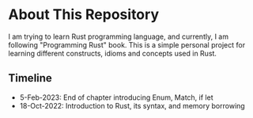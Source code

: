 # About This Repository

I am trying to learn Rust programming language, and currently, I am following
"Programming Rust" book. This is a simple personal project for learning different
constructs, idioms and concepts used in Rust.

## Timeline

* 5-Feb-2023: End of chapter introducing Enum, Match, if let
* 18-Oct-2022: Introduction to Rust, its syntax, and memory borrowing
